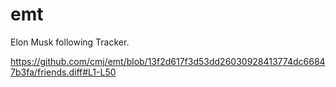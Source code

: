 # emt
Elon Musk following Tracker.

https://github.com/cmj/emt/blob/13f2d617f3d53dd26030928413774dc66847b3fa/friends.diff#L1-L50
